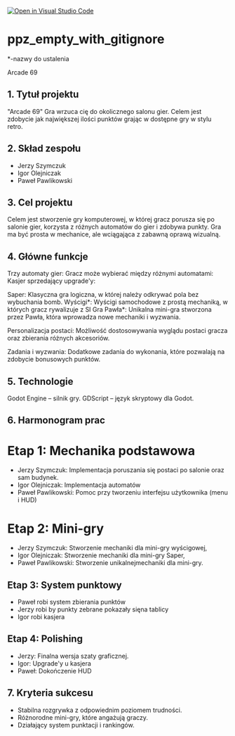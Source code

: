 [![Open in Visual Studio Code](https://classroom.github.com/assets/open-in-vscode-2e0aaae1b6195c2367325f4f02e2d04e9abb55f0b24a779b69b11b9e10269abc.svg)](https://classroom.github.com/online_ide?assignment_repo_id=16106805&assignment_repo_type=AssignmentRepo)
# ppz_empty_with_gitignore

*-nazwy do ustalenia

Arcade 69
## 1. Tytuł projektu
"Arcade 69"
Gra wrzuca cię do okolicznego salonu gier. Celem jest zdobycie jak największej ilości punktów grając w dostępne gry w stylu retro.

## 2. Skład zespołu
 - Jerzy Szymczuk
 - Igor Olejniczak
 - Paweł Pawlikowski

## 3. Cel projektu
Celem jest stworzenie gry komputerowej, w której gracz porusza się po salonie gier, korzysta z różnych automatów do gier i zdobywa punkty. Gra ma być prosta w mechanice, ale wciągająca z zabawną oprawą wizualną.

## 4. Główne funkcje
Trzy automaty gier:
Gracz może wybierać między różnymi automatami:
Kasjer sprzedający upgrade'y:

Saper: Klasyczna gra logiczna, w której należy odkrywać pola bez wybuchania bomb.
Wyścigi*: Wyścigi samochodowe z prostą mechaniką, w których gracz rywalizuje z SI
Gra Pawła*: Unikalna mini-gra stworzona przez Pawła, która wprowadza nowe mechaniki i wyzwania.


Personalizacja postaci:
Możliwość dostosowywania wyglądu postaci gracza oraz zbierania różnych akcesoriów.

Zadania i wyzwania:
Dodatkowe zadania do wykonania, które pozwalają na zdobycie bonusowych punktów.

## 5. Technologie
Godot Engine – silnik gry.
GDScript – język skryptowy dla Godot.

## 6. Harmonogram prac
# Etap 1: Mechanika podstawowa

 - Jerzy Szymczuk: Implementacja poruszania się postaci po salonie oraz sam budynek.
 - Igor Olejniczak: Implementacja automatów
 - Paweł Pawlikowski: Pomoc przy tworzeniu interfejsu użytkownika (menu i HUD)
# Etap 2: Mini-gry

 - Jerzy Szymczuk: Stworzenie mechaniki dla mini-gry wyścigowej,
 - Igor Olejniczak: Stworzenie mechaniki dla mini-gry Saper,
 - Paweł Pawlikowski: Stworzenie unikalnejmechaniki dla mini-gry.

## Etap 3: System punktowy

 - Paweł robi system zbierania punktów
 - Jerzy robi by punkty zebrane pokazały sięna tablicy
 - Igor robi kasjera

## Etap 4: Polishing

 - Jerzy: Finalna wersja szaty graficznej.
 - Igor: Upgrade'y u kasjera
 - Paweł: Dokończenie HUD



## 7. Kryteria sukcesu
 - Stabilna rozgrywka z odpowiednim poziomem trudności.
 - Różnorodne mini-gry, które angażują graczy.
 - Działający system punktacji i rankingów.
